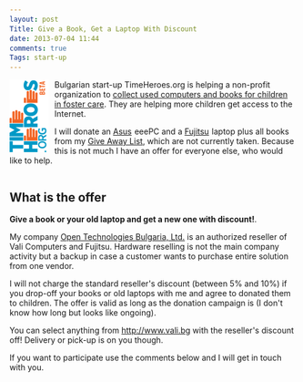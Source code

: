 ```yaml
---
layout: post
Title: Give a Book, Get a Laptop With Discount
date: 2013-07-04 11:44
comments: true
Tags: start-up
---
```


<img src="/images/startup/timeheroes.png" alt="Time Heroes" style="float:left; margin-right:10px;"/>

Bulgarian start-up TimeHeroes.org is helping a non-profit organization to
[collect used computers and books for children in foster care](http://timeheroes.org/podaretekniga/264).
They are helping more children get access to the Internet.

I will donate an 
<a target="_blank" href="http://www.amazon.com/s/?_encoding=UTF8&camp=1789&creative=390957&field-keywords=asus&linkCode=ur2&sprefix=asus%2Caps%2C398&tag=atodorovorg-20&url=search-alias%3Dcomputers">Asus</a><img src="https://ir-na.amazon-adsystem.com/e/ir?t=atodorovorg-20&l=ur2&o=1" width="1" height="1" border="0" alt="" style="border:none !important; margin:0px !important;" />
eeePC and a
<a target="_blank" href="http://www.amazon.com/s/?_encoding=UTF8&camp=1789&creative=390957&keywords=fujitsu%20laptop&linkCode=ur2&qid=1372944368&rh=i%3Acomputers%2Ck%3Afujitsu%20laptop&tag=atodorovorg-20">Fujitsu</a><img src="https://ir-na.amazon-adsystem.com/e/ir?t=atodorovorg-20&l=ur2&o=1" width="1" height="1" border="0" alt="" style="border:none !important; margin:0px !important;" />
laptop plus all books
from my [Give Away List](/blog/2013/04/05/give-away-list/), which are not currently taken.
Because this is not much I have an offer for everyone else, who would like to help. 

<div style="clear:both"></div>

What is the offer
------------------

**Give a book or your old laptop and get a new one with discount!**.

My company 
[Open Technologies Bulgaria, Ltd.](http://otb.bg) is an authorized reseller of Vali Computers and
Fujitsu. Hardware reselling is not the main company activity but a backup in case a customer
wants to purchase entire solution from one vendor. 

I will not charge the standard reseller's discount (between 5% and 10%) if you drop-off your books
or old laptops with me and agree to donated them to children.
The offer is valid as long as the donation campaign is (I don't know how long but looks like ongoing). 

You can select anything from <http://www.vali.bg> with the reseller's discount off! 
Delivery or pick-up is on you though.

If you want to participate use the comments below and I will get in touch with you.
